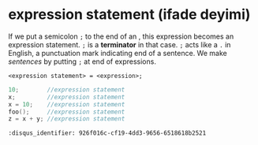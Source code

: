 # expression statement (ifade deyimi)

If we put a semicolon `;` to the end of an [](expression.md), this expression
becomes an expression statement. `;` is a **terminator** in that case. `;` acts
like a `.` in English, a punctuation mark indicating end of a sentence. We make
*sentences* by putting `;` at end of expressions.

```text
<expression statement> = <expression>;
```

```c
10;        //expression statement
x;         //expression statement
x = 10;    //expression statement
foo();     //expression statement
z = x + y; //expression statement
```

```{disqus}
:disqus_identifier: 926f016c-cf19-4dd3-9656-6518618b2521
```
